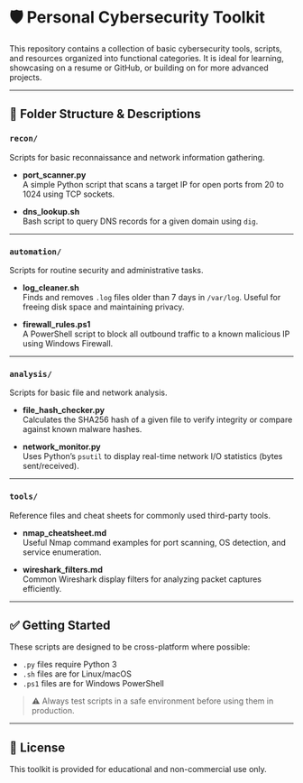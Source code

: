 # 🛡️ Personal Cybersecurity Toolkit

This repository contains a collection of basic cybersecurity tools, scripts, and resources organized into functional categories. It is ideal for learning, showcasing on a resume or GitHub, or building on for more advanced projects.

---

## 📁 Folder Structure & Descriptions

### `recon/`
Scripts for basic reconnaissance and network information gathering.

- **port_scanner.py**  
  A simple Python script that scans a target IP for open ports from 20 to 1024 using TCP sockets.

- **dns_lookup.sh**  
  Bash script to query DNS records for a given domain using `dig`.

---

### `automation/`
Scripts for routine security and administrative tasks.

- **log_cleaner.sh**  
  Finds and removes `.log` files older than 7 days in `/var/log`. Useful for freeing disk space and maintaining privacy.

- **firewall_rules.ps1**  
  A PowerShell script to block all outbound traffic to a known malicious IP using Windows Firewall.

---

### `analysis/`
Scripts for basic file and network analysis.

- **file_hash_checker.py**  
  Calculates the SHA256 hash of a given file to verify integrity or compare against known malware hashes.

- **network_monitor.py**  
  Uses Python’s `psutil` to display real-time network I/O statistics (bytes sent/received).

---

### `tools/`
Reference files and cheat sheets for commonly used third-party tools.

- **nmap_cheatsheet.md**  
  Useful Nmap command examples for port scanning, OS detection, and service enumeration.

- **wireshark_filters.md**  
  Common Wireshark display filters for analyzing packet captures efficiently.

---

## ✅ Getting Started

These scripts are designed to be cross-platform where possible:
- `.py` files require Python 3
- `.sh` files are for Linux/macOS
- `.ps1` files are for Windows PowerShell

> ⚠️ Always test scripts in a safe environment before using them in production.

---

## 📄 License

This toolkit is provided for educational and non-commercial use only.
